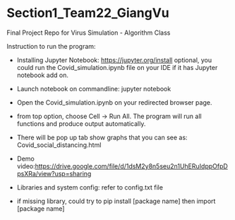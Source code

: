 # Section1_Team22_GiangVu
Final Project Repo for Virus Simulation - Algorithm Class

Instruction to run the program:
- Installing Jupyter Notebook: https://jupyter.org/install
optional, you could run the Covid_simulation.ipynb file on your IDE if it has Jupyter notebook add on.
- Launch notebook on commandline: jupyter notebook
- Open the Covid_simulation.ipynb on your redirected browser page.
- from top option, choose Cell -> Run All. The program will run all functions and produce output automatically.
- There will be pop up tab show graphs that you can see as: Covid_social_distancing.html
- Demo video:https://drive.google.com/file/d/1dsM2y8n5seu2n1UhERuIdppOfpDpsXRa/view?usp=sharing

- Libraries and system config: refer to config.txt file
- if missing library, could try to pip install [package name] then import [package name]
